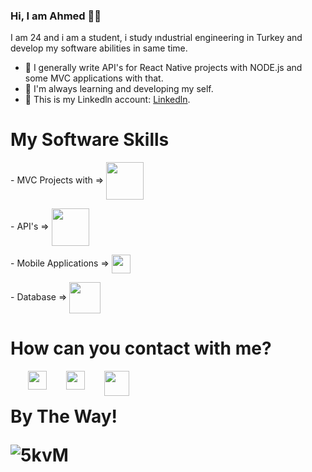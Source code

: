 ### Hi, I am Ahmed 💁🏻


 I am 24 and i am a student, i study ındustrial engineering in Turkey and develop my software abilities in same time.
 </br>
 
- 🤖 I generally write API's for React Native projects with NODE.js and some MVC applications with that.
- 🧐 I'm always learning and developing my self.
- 📩 This is my Linkedln account: [Linkedln](https://www.linkedin.com/in/ahmed-tayyib-kaya-4475341a0).


<h1>My Software Skills</h1>
<p>- MVC Projects with =>
  <img align="center" width="60px" src="https://user-images.githubusercontent.com/47714484/184490038-0778627f-5fdf-42e3-bccb-613054a1c216.gif"/>
  <!--![logo](https://user-images.githubusercontent.com/47714484/184490038-0778627f-5fdf-42e3-bccb-613054a1c216.gif)--> 
</p>
<p>
 - API's =>  <img align="center" width="60px" src="https://user-images.githubusercontent.com/47714484/184490038-0778627f-5fdf-42e3-bccb-613054a1c216.gif"/>
</p>
<p>
 - Mobile Applications => <img align="center" width="30px" src="https://user-images.githubusercontent.com/47714484/218311716-1b2cde4d-18d4-4f20-9b3a-7e5b23f666e2.png"/>
</p>
<p>
 - Database => <img align="center" width="50px" src="https://user-images.githubusercontent.com/47714484/218311804-d8161b10-a68f-43fc-88f9-6163f3fd6867.jpg"/>
</p>

<h1>How can you contact with me?</h1>

<a href="mailto:atkaya03@gmail.com" ><img width="30px" align="left" style="margin-left:2.0em" src="https://img.icons8.com/external-justicon-lineal-color-justicon/64/000000/external-gmail-social-media-justicon-lineal-color-justicon.png"/><a/> 
 <a href="https://www.linkedin.com/in/ahmed-tayyib-kaya-4475341a0/" ><img width="30px" align="left" style="margin-left:2.0em" src="https://img.icons8.com/external-justicon-lineal-color-justicon/64/000000/external-linkedin-social-media-justicon-lineal-color-justicon.png"/><a/> 
 <a href="https://www.instagram.com/ahmedtkaya/" ><img width="40px" align="left" style="margin-left:2.0em" src="https://img.icons8.com/plasticine/100/undefined/instagram-new--v2.png"/><a/> 
   </br>
   
   <h1>By The Way!</h>
   </n>
  

![5kvM](https://user-images.githubusercontent.com/47714484/184485952-8a991c1f-8405-444a-95be-0e5452747d84.gif)



